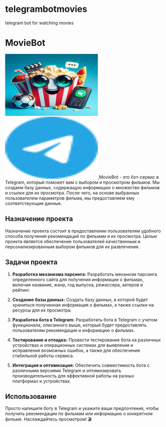 # telegrambotmovies
telegram bot for watching movies
# MovieBot

<img src="PROJECT/avatar.jpg" alt="альтернативный текст" width="300" height="200">

<a href="https://www.example.com">
  <img src="PROJECT/telegram-color.svg" alt="Пример изображения" width="300" height="200">
</a>
MovieBot - это бот-сервис в Telegram, который поможет вам с выбором и просмотром фильмов. Мы создаем базу данных, содержащую информацию о множестве фильмов и ссылки для их просмотра. После чего, на основе выбранных пользователем параметров фильма, мы предоставляем ему соответствующие данные.

## Назначение проекта

Назначение проекта состоит в предоставлении пользователям удобного способа получения рекомендаций по фильмам и их просмотра. Целью проекта является обеспечение пользователей качественным и персонализированным выбором фильмов для их развлечения.

## Задачи проекта

1. **Разработка механизма парсинга:** Разработать механизм парсинга определенного сайта для получения информации о фильмах, включая название, жанр, год выпуска, режиссера, актеров и рейтинг.

2. **Создание базы данных:** Создать базу данных, в которой будет храниться полученная информация о фильмах, а также ссылки на ресурсы для их просмотра.

3. **Разработка бота в Telegram:** Разработать бота в Telegram с учетом функционала, описанного выше, который будет предоставлять пользователям рекомендации и информацию о фильмах.

4. **Тестирование и отладка:** Провести тестирование бота на различных устройствах и операционных системах для выявления и исправления возможных ошибок, а также для обеспечения стабильной работы сервиса.

5. **Интеграция и оптимизация:** Обеспечить совместимость бота с различными версиями Telegram и оптимизировать производительность для эффективной работы на разных платформах и устройствах.

## Использование

Просто напишите боту в Telegram и укажите ваши предпочтения, чтобы получить рекомендации по фильмам или информацию о конкретном фильме. Наслаждайтесь просмотром! 🎬
